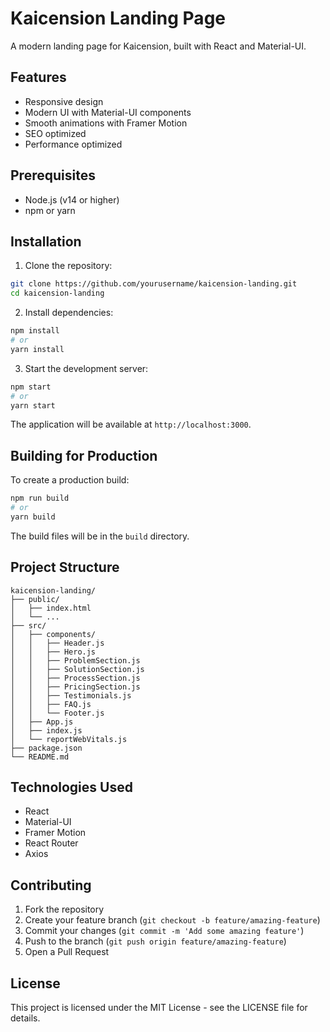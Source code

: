 # Kaicension Landing Page

A modern landing page for Kaicension, built with React and Material-UI.

## Features

- Responsive design
- Modern UI with Material-UI components
- Smooth animations with Framer Motion
- SEO optimized
- Performance optimized

## Prerequisites

- Node.js (v14 or higher)
- npm or yarn

## Installation

1. Clone the repository:
```bash
git clone https://github.com/yourusername/kaicension-landing.git
cd kaicension-landing
```

2. Install dependencies:
```bash
npm install
# or
yarn install
```

3. Start the development server:
```bash
npm start
# or
yarn start
```

The application will be available at `http://localhost:3000`.

## Building for Production

To create a production build:

```bash
npm run build
# or
yarn build
```

The build files will be in the `build` directory.

## Project Structure

```
kaicension-landing/
├── public/
│   ├── index.html
│   └── ...
├── src/
│   ├── components/
│   │   ├── Header.js
│   │   ├── Hero.js
│   │   ├── ProblemSection.js
│   │   ├── SolutionSection.js
│   │   ├── ProcessSection.js
│   │   ├── PricingSection.js
│   │   ├── Testimonials.js
│   │   ├── FAQ.js
│   │   └── Footer.js
│   ├── App.js
│   ├── index.js
│   └── reportWebVitals.js
├── package.json
└── README.md
```

## Technologies Used

- React
- Material-UI
- Framer Motion
- React Router
- Axios

## Contributing

1. Fork the repository
2. Create your feature branch (`git checkout -b feature/amazing-feature`)
3. Commit your changes (`git commit -m 'Add some amazing feature'`)
4. Push to the branch (`git push origin feature/amazing-feature`)
5. Open a Pull Request

## License

This project is licensed under the MIT License - see the LICENSE file for details. 